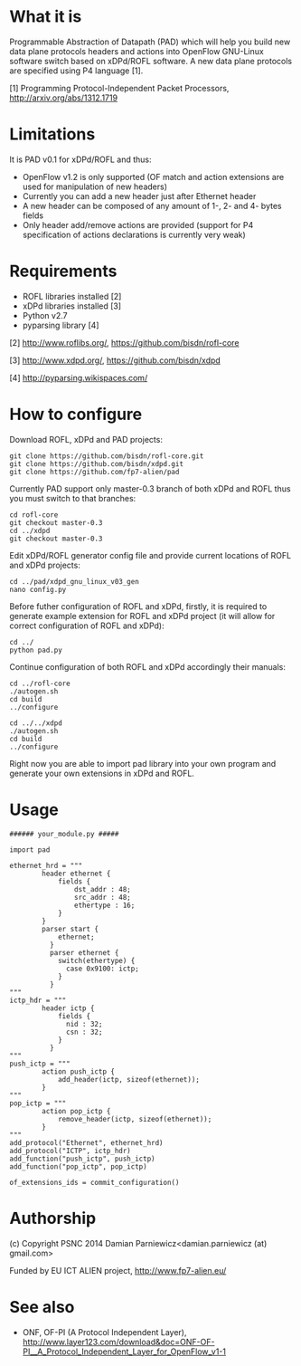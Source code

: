 What it is
=======

Programmable Abstraction of Datapath (PAD) which will help you build new data plane protocols headers and actions into OpenFlow GNU-Linux software switch based on xDPd/ROFL software. A new data plane protocols are specified using P4 language [1].

[1] Programming Protocol-Independent Packet Processors, http://arxiv.org/abs/1312.1719

Limitations
========

It is PAD v0.1 for xDPd/ROFL and thus:

 - OpenFlow v1.2 is only supported (OF match and action extensions are used for manipulation of new headers)
 - Currently you can add a new header just after Ethernet header
 - A new header can be composed of any amount of 1-, 2- and 4- bytes fields
 - Only header add/remove actions are provided (support for P4 specification of actions declarations is currently very weak)

Requirements
==========

- ROFL libraries installed [2]
- xDPd libraries installed [3]
- Python v2.7
- pyparsing library [4]

[2] http://www.roflibs.org/, https://github.com/bisdn/rofl-core

[3] http://www.xdpd.org/, https://github.com/bisdn/xdpd

[4] http://pyparsing.wikispaces.com/

How to configure 
=============

Download ROFL, xDPd and PAD projects:

    git clone https://github.com/bisdn/rofl-core.git
    git clone https://github.com/bisdn/xdpd.git
    git clone https://github.com/fp7-alien/pad
    
Currently PAD support only master-0.3 branch of both xDPd and ROFL thus you must switch to that branches:
   
    cd rofl-core
    git checkout master-0.3
    cd ../xdpd
    git checkout master-0.3

Edit xDPd/ROFL generator config file and provide current locations of ROFL and xDPd projects:

    cd ../pad/xdpd_gnu_linux_v03_gen
    nano config.py 

Before futher configuration of ROFL and xDPd, firstly, it is required to generate example extension for ROFL and xDPd project (it will allow for correct configuration of ROFL and xDPd): 

    cd ../
    python pad.py

Continue configuration of both ROFL and xDPd accordingly their manuals:

    cd ../rofl-core
    ./autogen.sh
    cd build
    ../configure
    
    cd ../../xdpd
    ./autogen.sh
    cd build
    ../configure

Right now you are able to import pad library into your own program and generate your own extensions in xDPd and ROFL.

Usage
====

    ###### your_module.py #####
    
    import pad
    
    ethernet_hrd = """
            header ethernet {
                fields {
                    dst_addr : 48;
                    src_addr : 48;
                    ethertype : 16;
                }
            }
            parser start {
                ethernet;
              }
              parser ethernet {
                switch(ethertype) { 
                  case 0x9100: ictp;
                }
              }
    """
    ictp_hdr = """
            header ictp {   
                fields {
                  nid : 32; 
                  csn : 32;   
                }
              }
    """
    push_ictp = """
            action push_ictp {
                add_header(ictp, sizeof(ethernet));
            }
    """
    pop_ictp = """
            action pop_ictp {
                remove_header(ictp, sizeof(ethernet));
            }
    """
    add_protocol("Ethernet", ethernet_hrd)
    add_protocol("ICTP", ictp_hdr)
    add_function("push_ictp", push_ictp)
    add_function("pop_ictp", pop_ictp)   
    
    of_extensions_ids = commit_configuration()


Authorship
========
(c) Copyright PSNC 2014
Damian Parniewicz<damian.parniewicz (at) gmail.com>

Funded by EU ICT ALIEN project, http://www.fp7-alien.eu/

See also
========
* ONF, OF-PI (A Protocol Independent Layer), http://www.layer123.com/download&doc=ONF-OF-PI__A_Protocol_Independent_Layer_for_OpenFlow_v1-1
